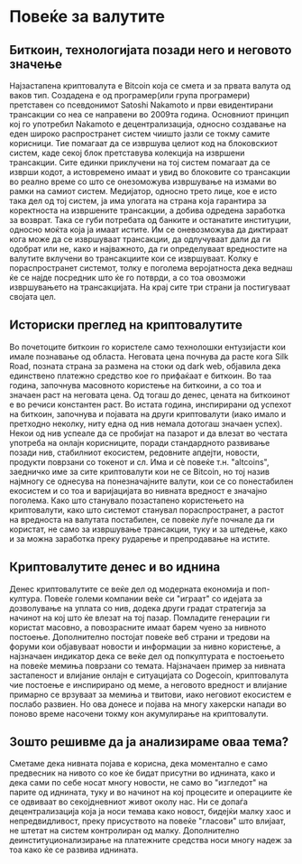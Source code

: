 # Повеќе за валутите

## Биткоин, технологијата позади него и неговото значење

Најзастапена криптовалута е Bitcoin која се смета и за првата валута од ваков тип. Создадена е од програмер(или група програмери) претставен со псевдонимот Satoshi Nakamoto и први евидентирани трансакции со неа се направени во 2009та година. Основниот принцип кој го употребил Nakamoto е децентрализација, односно создавање на еден широко распространет систем чиишто јазли се токму самите корисници. Тие помагаат да се извршува целиот код на блоковскиот систем, каде секој блок претставува колекција на извршени трансакции. Сите единки приклучени на тој систем помагаат да се изврши кодот, а истовремено имаат и увид во блоковите со трансакции во реално време со што се онезоможува извршување на измами во рамки на самиот систем. Медијатор, односно трето лице, кое е исто така дел од тој систем, ја има улогата на страна која гарантира за коректноста на извршените трансакции, а добива одредена заработка за возврат. Така се губи потребата од банките и останатите институции, односно моќта која ја имаат истите. Им се оневозможува да диктираат кога може да се извршуваат трансакции, да одлучуваат дали да ги одобрат или не, како и најважното, да ги определуваат вредностите на валутите вклучени во трансакциите кои се извршуваат. Kолку е пораспространет системот, толку е поголема веројатноста дека веднаш ќе се најде посредник што ќе го потврди, а со тоа овозможи извршувањето на трансакцијата. На крај сите три страни ја постигуваат својата цел.

## Историски преглед на криптовалутите

Во почетоците биткоин го користеле само технолошки ентузијасти кои имале познавање од областа. Неговата цена почнува да расте кога Silk Road, позната страна за размена на стоки од dark web, објавила дека единствено платежно средство кое го прифаќаат е биткоин. Во таа година, започнува масовното користење на биткоини, а со тоа и значаен раст на неговатa цена. Од тогаш до денес, цената на биткоинот е во речиси константен раст. Во истата година, инспирирани од успехот на биткоин, започнува и појавата на други криптовалути (иако имало и претходно неколку, ниту една од нив немала дотогаш значаен успех). Некои од нив успеале да се пробијат на пазарот и да влезат во честата употреба на онлајн корисниците, поради стандардното развивање позади нив, стабилниот екосистем, редовните апдејти, новости, продукти поврзани со токенот и сл. Има и сè повеќе т.н. "altcoins", заедничко име за сите криптовалути кои не се Bitcoin, но тој назив најмногу се однесува на понезначајните валути, кои се со понестабилен екосистем и со тоа и варијацијата во нивната вредност е значајно поголема. Како што станувало позастапено користењето на криптовалути, како што системот станувал пораспространет, а растот на вредноста на валутата постабилен, се повеќе луѓе почнале да ги користат, не само за извршување трансакции, туку и за штедење, како и за можна заработка преку рударење и препродавање на истите. 

## Криптовалутите денес и во иднина

Денес криптовалутите се веќе дел од модерната економија и поп-култура. Повеќе големи компании веќе си "играат" со идејата за дозволување на уплата со нив, додека други градат стратегија за начинот на кој што ќе влезат на тој пазар. Помладите генерации ги користат масовно, а повозрасните имаат барем чуено за нивното постоење. Дополнително постојат повеќе веб страни и тредови на форуми кои објавуваат новости и информации за нивно користење, а најзначаен индикатор дека се веќе дел од попкултурата е постоењето на повеќе мемиња поврзани со темата. Најзначаен пример за нивната застапеност и влијание онлајн е ситуацијата со Dogecoin, криптовалута чие постоење е инспирирано од меме, а неговото вредност и влијание примарно се врзуваат за мемиња и твитови, иако неговиот екосистем е послабо развиен. Но ова донесе и појава на многу хакерски напади во поново време насочени токму кон акумулирање на криптовалути.

## Зошто решивме да ја анализираме оваа тема?

Сметаме дека нивната појава е корисна, дека моментално е само предвесник на нивото со кое ќе бидат присутни во иднината, како и дека сами по себе носат многу новости, не само во "изгледот" на парите од иднината, туку и во начинот на кој процесите и операциите ќе се одвиваат во секојдневниот живот околу нас. Ни се допаѓа децентрализација која ја носи темава како новост, бидејќи малку хаос и непредвидливост, преку присуството на повеќе "гласови" што влијаат, не штетат на систем контролиран од малку. Дополнително деинституционализирање на платежните средства носи многу надеж за тоа како ќе се развива иднината.